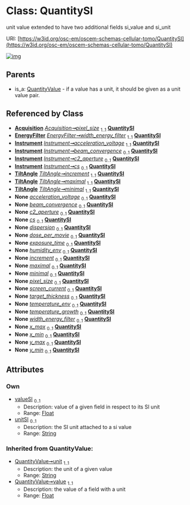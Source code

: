 
# Class: QuantitySI

unit value extended to have two additional fields si_value and si_unit

URI: [https://w3id.org/osc-em/oscem-schemas-cellular-tomo/QuantitySI](https://w3id.org/osc-em/oscem-schemas-cellular-tomo/QuantitySI)


[![img](https://yuml.me/diagram/nofunky;dir:TB/class/[TiltAngle],[QuantityValue],[Acquisition]++-%20pixel_size%201..1>[QuantitySI&#124;valueSI:float%20%3F;unitSI:string%20%3F;unit(i):string;value(i):float],[EnergyFilter]++-%20width_energy_filter%201..1>[QuantitySI],[Instrument]++-%20acceleration_voltage%201..1>[QuantitySI],[Instrument]++-%20beam_convergence%200..1>[QuantitySI],[Instrument]++-%20c2_aperture%200..1>[QuantitySI],[Instrument]++-%20cs%200..1>[QuantitySI],[TiltAngle]++-%20increment%201..1>[QuantitySI],[TiltAngle]++-%20maximal%201..1>[QuantitySI],[TiltAngle]++-%20minimal%201..1>[QuantitySI],[Instrument]++-%20acceleration_voltage(i)%200..1>[QuantitySI],[Instrument]++-%20beam_convergence(i)%200..1>[QuantitySI],[Instrument]++-%20c2_aperture(i)%200..1>[QuantitySI],[Instrument]++-%20cs(i)%200..1>[QuantitySI],[Detector]++-%20dispersion%200..1>[QuantitySI],[Acquisition]++-%20dose_per_movie%200..1>[QuantitySI],[Acquisition]++-%20exposure_time%200..1>[QuantitySI],[Freezing]++-%20humidity_env%200..1>[QuantitySI],[Series]++-%20increment%200..1>[QuantitySI],[Range]++-%20maximal%200..1>[QuantitySI],[Range]++-%20minimal%200..1>[QuantitySI],[Acquisition]++-%20pixel_size(i)%200..1>[QuantitySI],[Acquisition]++-%20screen_current%200..1>[QuantitySI],[Thinning]++-%20target_thickness%200..1>[QuantitySI],[Freezing]++-%20temperature_env%200..1>[QuantitySI],[GrowthCondition]++-%20temperature_growth%200..1>[QuantitySI],[EnergyFilter]++-%20width_energy_filter(i)%200..1>[QuantitySI],[BoundingBox2D]++-%20x_max%200..1>[QuantitySI],[BoundingBox2D]++-%20x_min%200..1>[QuantitySI],[BoundingBox2D]++-%20y_max%200..1>[QuantitySI],[BoundingBox2D]++-%20y_min%200..1>[QuantitySI],[QuantityValue]^-[QuantitySI],[Thinning],[Series],[Range],[Instrument],[GrowthCondition],[Freezing],[EnergyFilter],[Detector],[BoundingBox2D],[Acquisition])](https://yuml.me/diagram/nofunky;dir:TB/class/[TiltAngle],[QuantityValue],[Acquisition]++-%20pixel_size%201..1>[QuantitySI&#124;valueSI:float%20%3F;unitSI:string%20%3F;unit(i):string;value(i):float],[EnergyFilter]++-%20width_energy_filter%201..1>[QuantitySI],[Instrument]++-%20acceleration_voltage%201..1>[QuantitySI],[Instrument]++-%20beam_convergence%200..1>[QuantitySI],[Instrument]++-%20c2_aperture%200..1>[QuantitySI],[Instrument]++-%20cs%200..1>[QuantitySI],[TiltAngle]++-%20increment%201..1>[QuantitySI],[TiltAngle]++-%20maximal%201..1>[QuantitySI],[TiltAngle]++-%20minimal%201..1>[QuantitySI],[Instrument]++-%20acceleration_voltage(i)%200..1>[QuantitySI],[Instrument]++-%20beam_convergence(i)%200..1>[QuantitySI],[Instrument]++-%20c2_aperture(i)%200..1>[QuantitySI],[Instrument]++-%20cs(i)%200..1>[QuantitySI],[Detector]++-%20dispersion%200..1>[QuantitySI],[Acquisition]++-%20dose_per_movie%200..1>[QuantitySI],[Acquisition]++-%20exposure_time%200..1>[QuantitySI],[Freezing]++-%20humidity_env%200..1>[QuantitySI],[Series]++-%20increment%200..1>[QuantitySI],[Range]++-%20maximal%200..1>[QuantitySI],[Range]++-%20minimal%200..1>[QuantitySI],[Acquisition]++-%20pixel_size(i)%200..1>[QuantitySI],[Acquisition]++-%20screen_current%200..1>[QuantitySI],[Thinning]++-%20target_thickness%200..1>[QuantitySI],[Freezing]++-%20temperature_env%200..1>[QuantitySI],[GrowthCondition]++-%20temperature_growth%200..1>[QuantitySI],[EnergyFilter]++-%20width_energy_filter(i)%200..1>[QuantitySI],[BoundingBox2D]++-%20x_max%200..1>[QuantitySI],[BoundingBox2D]++-%20x_min%200..1>[QuantitySI],[BoundingBox2D]++-%20y_max%200..1>[QuantitySI],[BoundingBox2D]++-%20y_min%200..1>[QuantitySI],[QuantityValue]^-[QuantitySI],[Thinning],[Series],[Range],[Instrument],[GrowthCondition],[Freezing],[EnergyFilter],[Detector],[BoundingBox2D],[Acquisition])

## Parents

 *  is_a: [QuantityValue](QuantityValue.md) - if a value has a unit, it should be given as a unit value pair.

## Referenced by Class

 *  **[Acquisition](Acquisition.md)** *[Acquisition➞pixel_size](Acquisition_pixel_size.md)*  <sub>1..1</sub>  **[QuantitySI](QuantitySI.md)**
 *  **[EnergyFilter](EnergyFilter.md)** *[EnergyFilter➞width_energy_filter](EnergyFilter_width_energy_filter.md)*  <sub>1..1</sub>  **[QuantitySI](QuantitySI.md)**
 *  **[Instrument](Instrument.md)** *[Instrument➞acceleration_voltage](Instrument_acceleration_voltage.md)*  <sub>1..1</sub>  **[QuantitySI](QuantitySI.md)**
 *  **[Instrument](Instrument.md)** *[Instrument➞beam_convergence](Instrument_beam_convergence.md)*  <sub>0..1</sub>  **[QuantitySI](QuantitySI.md)**
 *  **[Instrument](Instrument.md)** *[Instrument➞c2_aperture](Instrument_c2_aperture.md)*  <sub>0..1</sub>  **[QuantitySI](QuantitySI.md)**
 *  **[Instrument](Instrument.md)** *[Instrument➞cs](Instrument_cs.md)*  <sub>0..1</sub>  **[QuantitySI](QuantitySI.md)**
 *  **[TiltAngle](TiltAngle.md)** *[TiltAngle➞increment](TiltAngle_increment.md)*  <sub>1..1</sub>  **[QuantitySI](QuantitySI.md)**
 *  **[TiltAngle](TiltAngle.md)** *[TiltAngle➞maximal](TiltAngle_maximal.md)*  <sub>1..1</sub>  **[QuantitySI](QuantitySI.md)**
 *  **[TiltAngle](TiltAngle.md)** *[TiltAngle➞minimal](TiltAngle_minimal.md)*  <sub>1..1</sub>  **[QuantitySI](QuantitySI.md)**
 *  **None** *[acceleration_voltage](acceleration_voltage.md)*  <sub>0..1</sub>  **[QuantitySI](QuantitySI.md)**
 *  **None** *[beam_convergence](beam_convergence.md)*  <sub>0..1</sub>  **[QuantitySI](QuantitySI.md)**
 *  **None** *[c2_aperture](c2_aperture.md)*  <sub>0..1</sub>  **[QuantitySI](QuantitySI.md)**
 *  **None** *[cs](cs.md)*  <sub>0..1</sub>  **[QuantitySI](QuantitySI.md)**
 *  **None** *[dispersion](dispersion.md)*  <sub>0..1</sub>  **[QuantitySI](QuantitySI.md)**
 *  **None** *[dose_per_movie](dose_per_movie.md)*  <sub>0..1</sub>  **[QuantitySI](QuantitySI.md)**
 *  **None** *[exposure_time](exposure_time.md)*  <sub>0..1</sub>  **[QuantitySI](QuantitySI.md)**
 *  **None** *[humidity_env](humidity_env.md)*  <sub>0..1</sub>  **[QuantitySI](QuantitySI.md)**
 *  **None** *[increment](increment.md)*  <sub>0..1</sub>  **[QuantitySI](QuantitySI.md)**
 *  **None** *[maximal](maximal.md)*  <sub>0..1</sub>  **[QuantitySI](QuantitySI.md)**
 *  **None** *[minimal](minimal.md)*  <sub>0..1</sub>  **[QuantitySI](QuantitySI.md)**
 *  **None** *[pixel_size](pixel_size.md)*  <sub>0..1</sub>  **[QuantitySI](QuantitySI.md)**
 *  **None** *[screen_current](screen_current.md)*  <sub>0..1</sub>  **[QuantitySI](QuantitySI.md)**
 *  **None** *[target_thickness](target_thickness.md)*  <sub>0..1</sub>  **[QuantitySI](QuantitySI.md)**
 *  **None** *[temperature_env](temperature_env.md)*  <sub>0..1</sub>  **[QuantitySI](QuantitySI.md)**
 *  **None** *[temperature_growth](temperature_growth.md)*  <sub>0..1</sub>  **[QuantitySI](QuantitySI.md)**
 *  **None** *[width_energy_filter](width_energy_filter.md)*  <sub>0..1</sub>  **[QuantitySI](QuantitySI.md)**
 *  **None** *[x_max](x_max.md)*  <sub>0..1</sub>  **[QuantitySI](QuantitySI.md)**
 *  **None** *[x_min](x_min.md)*  <sub>0..1</sub>  **[QuantitySI](QuantitySI.md)**
 *  **None** *[y_max](y_max.md)*  <sub>0..1</sub>  **[QuantitySI](QuantitySI.md)**
 *  **None** *[y_min](y_min.md)*  <sub>0..1</sub>  **[QuantitySI](QuantitySI.md)**

## Attributes


### Own

 * [valueSI](valueSI.md)  <sub>0..1</sub>
     * Description: value of a given field in respect to its SI unit
     * Range: [Float](types/Float.md)
 * [unitSI](unitSI.md)  <sub>0..1</sub>
     * Description: the SI unit attached to a si value
     * Range: [String](types/String.md)

### Inherited from QuantityValue:

 * [QuantityValue➞unit](QuantityValue_unit.md)  <sub>1..1</sub>
     * Description: the unit of a given value
     * Range: [String](types/String.md)
 * [QuantityValue➞value](QuantityValue_value.md)  <sub>1..1</sub>
     * Description: the value of a field with a unit
     * Range: [Float](types/Float.md)
